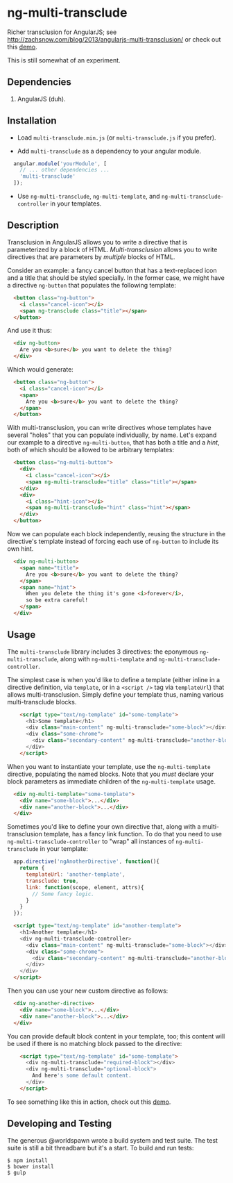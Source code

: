 # ng-multi-transclude

Richer transclusion for AngularJS; see <http://zachsnow.com/blog/2013/angularjs-multi-transclusion/>
or check out this [demo](http://plnkr.co/edit/kMH2lYJ20LqNjgqwJ6W6?p=preview).

This is still somewhat of an experiment.

## Dependencies

1. AngularJS (duh).

## Installation

* Load `multi-transclude.min.js` (or `multi-transclude.js` if you prefer).

* Add `multi-transclude` as a dependency to your angular module.

```javascript
  angular.module('yourModule', [
    // ... other dependencies ...
    'multi-transclude'
  ]);
```

* Use `ng-multi-transclude`, `ng-multi-template`, and
  `ng-multi-transclude-controller` in your templates.

## Description

Transclusion in AngularJS allows you to write a directive that is
parameterized by a block of HTML.  *Multi-transclusion* allows you to
write directives that are parameters by *multiple* blocks of HTML.

Consider an example: a fancy cancel button that has a
text-replaced icon and a title that should be styled specially.
In the former case, we might have a directive `ng-button` that populates
the following template:

```html
  <button class="ng-button">
    <i class="cancel-icon"></i>
    <span ng-transclude class="title"></span>
  </button>
```

And use it thus:

```html
  <div ng-button>
    Are you <b>sure</b> you want to delete the thing?
  </div>
```

Which would generate:

```html
  <button class="ng-button">
    <i class="cancel-icon"></i>
    <span>
      Are you <b>sure</b> you want to delete the thing?
    </span>
  </button>
```

With multi-transclusion, you can write directives whose templates
have several "holes" that you can populate individually, by name.
Let's expand our example to a directive `ng-multi-button`, that
has both a title and a *hint*, both of which should be allowed
to be arbitrary templates:

```html
  <button class="ng-multi-button">
    <div>
      <i class="cancel-icon"></i>
      <span ng-multi-transclude="title" class="title"></span>
    </div>
    <div>
      <i class="hint-icon"></i>
      <span ng-multi-transclude="hint" class="hint"></span>
    </div>
  </button>
```

Now we can populate each block independently, reusing the structure
in the directive's template instead of forcing each use
of `ng-button` to include its own hint.

```html
  <div ng-multi-button>
    <span name="title">
      Are you <b>sure</b> you want to delete the thing?
    </span>
    <span name="hint">
      When you delete the thing it's gone <i>forever</i>,
      so be extra careful!
    </span>
  </div>
```

## Usage

The `multi-transclude` library includes 3 directives: the eponymous
`ng-multi-transclude`, along with `ng-multi-template` and `ng-multi-transclude-controller`.

The simplest case is when you'd like to define a template (either inline
in a directive definition, via `template`, or in a `<script />` tag via `templateUrl`)
that allows multi-transclusion.  Simply define your template thus, naming
various multi-transclude blocks.

```html
    <script type="text/ng-template" id="some-template">
      <h1>Some template</h1>
      <div class="main-content" ng-multi-transclude="some-block"></div>
      <div class="some-chrome">
        <div class="secondary-content" ng-multi-transclude="another-block"></div>
      </div>
    </script>
```

When you want to instantiate your template, use the `ng-multi-template` directive,
populating the named blocks.  Note that you *must* declare your block parameters
as immediate children of the `ng-multi-template` usage.

```html
  <div ng-multi-template="some-template">
    <div name="some-block">...</div>
    <div name="another-block">...</div>
  </div>
```

Sometimes you'd like to define your own directive that, along with a multi-transclusion
template, has a fancy link function.  To do that you need to use `ng-multi-transclude-controller`
to "wrap" all instances of `ng-multi-transclude` in your template:

```javascript
  app.directive('ngAnotherDirective', function(){
    return {
      templateUrl: 'another-template',
      transclude: true,
      link: function(scope, element, attrs){
        // Some fancy logic.
      }
    }
  });
```

```html
  <script type="text/ng-template" id="another-template">
    <h1>Another template</h1>
    <div ng-multi-transclude-controller>
      <div class="main-content" ng-multi-transclude="some-block"></div>
      <div class="some-chrome">
        <div class="secondary-content" ng-multi-transclude="another-block"></div>
      </div>
    </div>
  </script>
```

Then you can use your new custom directive as follows:

```html
  <div ng-another-directive>
    <div name="some-block">...</div>
    <div name="another-block">...</div>
  </div>
```

You can provide default block content in your template, too; this content will
be used if there is no matching block passed to the directive:

```html
    <script type="text/ng-template" id="some-template">
      <div ng-multi-transclude="required-block"></div>
      <div ng-multi-transclude="optional-block">
        And here's some default content.
      </div>
    </script>
```

To see something like this in action, check out this
[demo](http://plnkr.co/edit/kMH2lYJ20LqNjgqwJ6W6?p=preview).

## Developing and Testing

The generous @worldspawn wrote a build system and test suite. The test suite is still
a bit threadbare but it's a start.  To build and run tests:

    $ npm install
    $ bower install
    $ gulp
